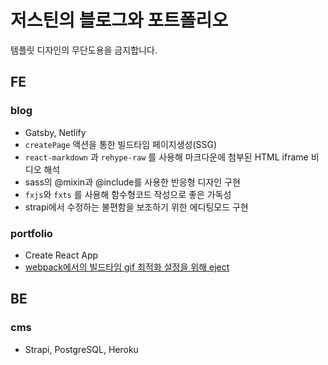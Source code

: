 # 저스틴의 블로그와 포트폴리오

템플릿 디자인의 무단도용을 금지합니다.

## FE
### blog
  - Gatsby, Netlify
  - `createPage` 액션을 통한 빌드타임 페이지생성(SSG)
  - `react-markdown` 과 `rehype-raw` 를 사용해 마크다운에 첨부된 HTML iframe 비디오 해석
  - sass의 @mixin과 @include를 사용한 반응형 디자인 구현
  - `fxjs`와 `fxts` 를 사용해 함수형코드 작성으로 좋은 가독성
  - strapi에서 수정하는 불편함을 보조하기 위한 에디팅모드 구현

### portfolio
  - Create React App
  - [webpack에서의 빌드타임 gif 최적화 설정을 위해 eject](https://github.com/nninnnin/justindglee.com/commit/a7fd8710bcde80ea603dffc846a8cce7e17ea09e)
  
## BE
### cms
  - Strapi, PostgreSQL, Heroku
